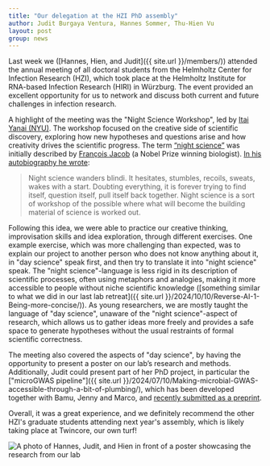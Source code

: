 ```yaml
---
title: "Our delegation at the HZI PhD assembly"
author: Judit Burgaya Ventura, Hannes Sommer, Thu-Hien Vu
layout: post
group: news
---
```


Last week we ([Hannes, Hien, and Judit]({{ site.url }}/members/)) attended the annual meeting of all doctoral students from the Helmholtz Center for Infection Research (HZI), which took place at the Helmholtz Institute for RNA-based Infection Research (HIRI) in Würzburg. The event provided an excellent opportunity for us to network and discuss both current and future challenges in infection research.

A highlight of the meeting was the "Night Science Workshop", led by [Itai Yanai (NYU)](https://yanailab.org/).
The workshop focused on the creative side of scientific discovery, exploring how new hypotheses and questions arise and how creativity drives the scientific progress.
The term [“night science”](https://link.springer.com/article/10.1186/s13059-019-1800-6) was initially described by [François Jacob](https://en.wikipedia.org/wiki/Fran%C3%A7ois_Jacob) (a Nobel Prize winning biologist).
[In his autobiography he wrote](https://www.cshlpress.com/default.tpl?cart=172960065558133787&fromlink=T&linkaction=full&linksortby=oop_title&--eqSKUdatarq=296):

> Night science wanders blindi. It hesitates, stumbles, recoils, sweats, wakes with a start.
Doubting everything, it is forever trying to find itself, question itself, pull itself back together.
Night science is a sort of workshop of the possible where what will become the building material of
science is worked out.

Following this idea, we were able to practice our creative thinking, improvisation skills and
idea exploration, through different exercises. One example exercise, which was more challenging than expected,
was to explain our project to another person who does not know anything about it, in "day science" speak first,
and then try to translate it into "night science" speak. The "night science"-language is less rigid in
its description of scientific processes, often using metaphors and analogies, making it more accessible
to people without niche scientific knowledge ([something similar to what we did in our last lab retreat]({{ site.url }}/2024/10/10/Reverse-AI-1-Being-more-concise/)).
As young researchers, we are mostly taught the language of "day science", unaware of the
"night science"-aspect of research, which allows us to gather ideas more freely
and provides a safe space to generate hypotheses without the usual restraints of formal scientific correctness.

The meeting also covered the aspects of "day science", by having the opportunity to present a poster
on our lab’s research and methods. Additionally, Judit could present part of her PhD project,
in particular the ["microGWAS pipeline"]({{ site.url }}/2024/07/10/Making-microbial-GWAS-accessible-through-a-bit-of-plumbing/),
which has been developed together with Bamu, Jenny and Marco, and [recently submitted as a preprint](https://www.biorxiv.org/content/10.1101/2024.07.08.602456v1).

Overall, it was a great experience, and we definitely recommend the other HZI's graduate students
attending next year's assembly, which is likely taking place at Twincore, our own turf!

<img class="img-fluid" src="{{ site.url }}/static/img/news/20241022_phd_assembly.jpg" alt="A photo of Hannes, Judit, and Hien in front of a poster showcasing the research from our lab">
